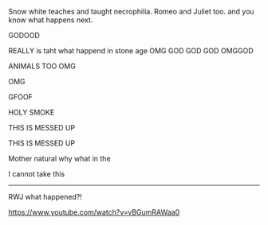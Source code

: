 Snow white teaches and taught necrophilia.
Romeo and Juliet too.
and you know what happens next.

GODOOD

REALLY is taht what happend in stone age OMG GOD GOD GOD
 OMGGOD

ANIMALS TOO OMG

OMG

GFOOF

HOLY SMOKE

THIS IS MESSED UP 

THIS IS MESSED UP

Mother natural why what in the 

I cannot take this 


------------

RWJ what happened?!

https://www.youtube.com/watch?v=vBGumRAWaa0
